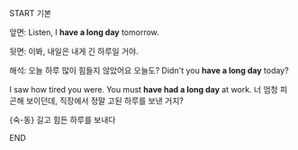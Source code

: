 START
기본

앞면:
Listen, I **have a long day** tomorrow. 

뒷면:
이봐, 내일은 내게 긴 하루일 거야.

해석:
오늘 하루 많이 힘들지 않았어요 오늘도?
Didn't you **have a long day** today?

I saw how tired you were. You must **have had a long day** at work.
너 엄청 피곤해 보이던데, 직장에서 정말 고된 하루를 보낸 거지?

{숙-동} 길고 힘든 하루를 보내다
<!--ID: 1743583628716-->
END